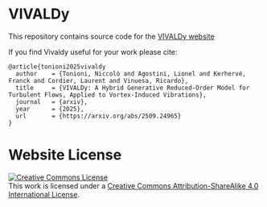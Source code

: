 # VIVALDy

This repository contains source code for the [VIVALDy website](https://vivaldy.github.io)

If you find Vivaldy useful for your work please cite:
```
@article{tonioni2025vivaldy
  author    = {Tonioni, Niccolò and Agostini, Lionel and Kerhervé, Franck and Cordier, Laurent and Vinuesa, Ricardo},
  title     = {VIVALDy: A Hybrid Generative Reduced-Order Model for Turbulent Flows, Applied to Vortex-Induced Vibrations},
  journal   = {arxiv},
  year      = {2025},
  url       = {https://arxiv.org/abs/2509.24965}
}
```

# Website License
<a rel="license" href="http://creativecommons.org/licenses/by-sa/4.0/"><img alt="Creative Commons License" style="border-width:0" src="https://i.creativecommons.org/l/by-sa/4.0/88x31.png" /></a><br />This work is licensed under a <a rel="license" href="http://creativecommons.org/licenses/by-sa/4.0/">Creative Commons Attribution-ShareAlike 4.0 International License</a>.
